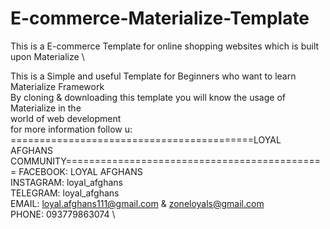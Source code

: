 # E-commerce-Materialize-Template
This is a E-commerce Template for online shopping websites which is built upon Materialize \

This is a Simple and useful Template for Beginners who want to learn Materialize Framework \
By cloning & downloading this template you will know the usage of Materialize in the \
world of web development \
for more information follow u:\
==========================================LOYAL AFGHANS COMMUNITY============================================= 
FACEBOOK: LOYAL AFGHANS \
INSTAGRAM: loyal_afghans \
TELEGRAM: loyal_afghans \
EMAIL: loyal.afghans111@gmail.com & zoneloyals@gmail.com \
PHONE: 093779863074 \
